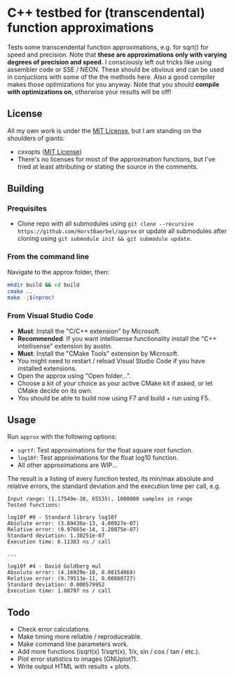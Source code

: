 # C++ testbed for (transcendental) function approximations

Tests some transcendental function approximations, e.g. for sqrt() for speed and precision. Note that **these are approximations only with varying degrees of precision and speed.** I consciously left out tricks like using assembler code or SSE / NEON. These should be obvious and can be used in conjuctions with some of the the methods here. Also a good compiler makes those optimizations for you anyway. Note that you should **compile with optimizations on**, otherwise your results will be off!

## License

All my own work is under the [MIT License](LICENSE), but I am standing on the shoulders of giants:

* cxxopts ([MIT License](./cxxopts/LICENSE))
* There's no licenses for most of the approximation functions, but I've tried at least attributing or stating the source in the comments.

## Building

### Prequisites

* Clone repo with all submodules using ```git clone --recursive https://github.com/HorstBaerbel/approx``` or update all submodules after cloning using ```git submodule init && git submodule update```.

### From the command line

Navigate to the approx folder, then:

```sh
mkdir build && cd build
cmake ..
make -j$(nproc)
```

### From Visual Studio Code

* **Must**: Install the "C/C++ extension" by Microsoft.
* **Recommended**: If you want intellisense functionality install the "C++ intellisense" extension by austin.
* **Must**: Install the "CMake Tools" extension by Microsoft.
* You might need to restart / reload Visual Studio Code if you have installed extensions.
* Open the approx using "Open folder...".
* Choose a kit of your choice as your active CMake kit if asked, or let CMake decide on its own.
* You should be able to build now using F7 and build + run using F5.

## Usage

Run ```approx``` with the following options:

* ```sqrtf```: Test approximations for the float square root function.
* ```log10f```: Test approximations for the float log10 function.
* All other approximations are WIP...

The result is a listing of every function tested, its min/max absolute and relative errors, the standard deviation and the execution time per call, e.g.

```
Input range: (1.17549e-38, 65535), 1000000 samples in range
Tested functions:

log10f #0 - Standard library log10f
Absolute error: (3.89436e-13, 4.00927e-07)
Relative error: (9.97665e-14, 1.20875e-07)
Standard deviation: 1.30251e-07
Execution time: 6.11383 ns / call

...

log10f #4 - David Goldberg mul
Absolute error: (4.16929e-10, 0.00154069)
Relative error: (9.79513e-11, 0.00880727)
Standard deviation: 0.000579952
Execution time: 1.88797 ns / call
```

## Todo

* Check error calculations.
* Make timing more reliable / reproduceable.
* Make command line parameters work.
* Add more functions (isqrt(x) 1/sqrt(x), 1/x, sin / cos / tan / etc.).
* Plot error statistics to images (GNUplot?).
* Write output HTML with results + plots.
